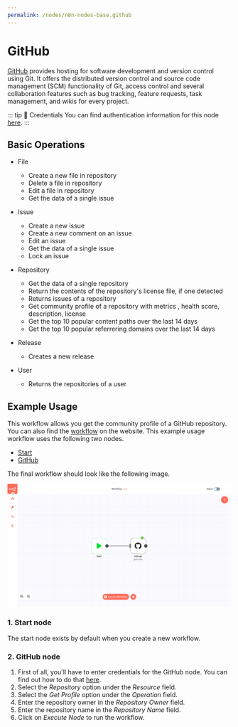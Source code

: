 ```yaml
---
permalink: /nodes/n8n-nodes-base.github
---
```


# GitHub

[GitHub](https://github.com/) provides hosting for software development and version control using Git. It offers the distributed version control and source code management (SCM) functionality of Git, access control and several collaboration features such as bug tracking, feature requests, task management, and wikis for every project.

::: tip 🔑 Credentials
You can find authentication information for this node [here](../../../credentials/Github/README.md).
:::

## Basic Operations

- File
    - Create a new file in repository
    - Delete a file in repository
    - Edit a file in repository
    - Get the data of a single issue

- Issue
	- Create a new issue
	- Create a new comment on an issue
	- Edit an issue
	- Get the data of a single issue
	- Lock an issue

- Repository
	- Get the data of a single repository
	- Return the contents of the repository's license file, if one detected
	- Returns issues of a repository
	- Get community profile of a repository with metrics , health score, description, license
	- Get the top 10 popular content paths over the last 14 days
	- Get the top 10 popular referrering domains over the last 14 days

- Release
	- Creates a new release

- User
	- Returns the repositories of a user

## Example Usage

This workflow allows you get the community profile of a GitHub repository. You can also find the [workflow](https://n8n.io/workflows/450) on the website. This example usage workflow uses the following two nodes.
- [Start](../../core-nodes/Start/README.md)
- [GitHub]()

The final workflow should look like the following image.

![A workflow with the GitHub node](./workflow.png)

### 1. Start node

The start node exists by default when you create a new workflow.

### 2. GitHub node

1. First of all, you'll have to enter credentials for the GitHub node. You can find out how to do that [here](../../../credentials/Github/README.md).
2. Select the *Repository* option under the *Resource* field.
3. Select the *Get Profile* option under the *Operation* field.
4. Enter the repository owner in the *Repository Owner* field.
5. Enter the repository name in the *Repository Name* field.
6. Click on *Execute Node* to run the workflow.
